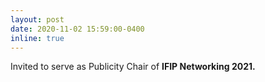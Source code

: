 ```yaml
---
layout: post
date: 2020-11-02 15:59:00-0400
inline: true
---
```


Invited to serve as Publicity Chair of <strong> IFIP Networking 2021.</strong>
